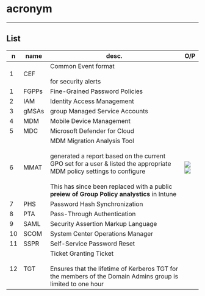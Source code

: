 # acronym

---

## List
|n|name|desc.|O/P|
|-|-------|-----|----|
|1|CEF|Common Event format<br/><br/>for security alerts|
|1|FGPPs|Fine-Grained Password Policies|
|2|IAM|Identity Access Management|
|3|gMSAs|group Managed Service Accounts|
|4|MDM|Mobile Device Management|
|5|MDC|Microsoft Defender for Cloud|
|6|MMAT|MDM Migration Analysis Tool<br/><br/>generated a report based on the current GPO set for a user & listed the appropriate MDM policy settings to configure<br/><br/>This has since been replaced with a public **preiew of Group Policy analystics** in Intune|<img src="https://i.imgur.com/xDeHeT6.png"><img src="https://i.imgur.com/nWOK2iI.png">|
|7|PHS|Password Hash Synchronization|
|8|PTA|Pass-Through Authentication|
|9|SAML|Security Assertion Markup Language|
|10|SCOM|System Center Operations Manager|
|11|SSPR|Self-Service Password Reset|
|12|TGT|Ticket Granting Ticket<br/><br/> Ensures that the lifetime of Kerberos TGT for the members of the Domain Admins group is limited to one hour|

